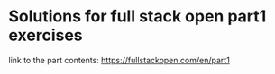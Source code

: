 # Solutions for full stack open part1 exercises

link to the part contents: https://fullstackopen.com/en/part1
